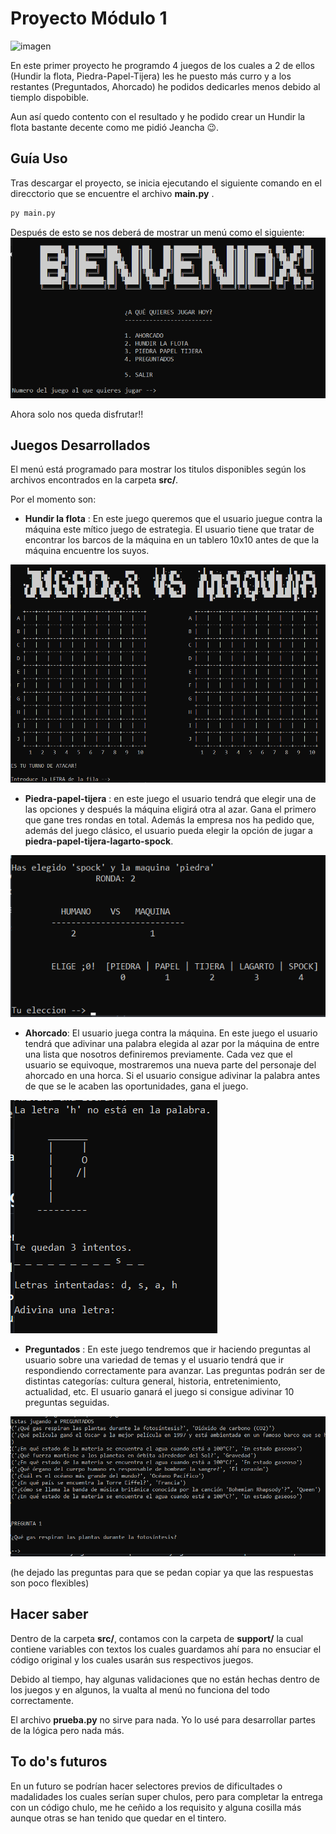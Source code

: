 # Proyecto Módulo 1
![imagen](https://s3-eu-west-1.amazonaws.com/files.olearyssportsbar.com/gamezone_4.jpg.1200x630_q85.jpg)

En este primer proyecto he programdo 4 juegos de los cuales a 2 de ellos (Hundir la flota, Piedra-Papel-Tijera) les he puesto más curro y a los restantes (Preguntados, Ahorcado) he podidos dedicarles menos debido al tiemplo dispobible.

Aun así quedo contento con el resultado y he podido crear un Hundir la flota bastante decente como me pidió Jeancha 😉.

## Guía Uso

Tras descargar el proyecto, se inicia ejecutando el siguiente comando en el direcctorio que se encuentre el archivo **main.py** .
```python
py main.py
```

Después de esto se nos deberá de mostrar un menú como el siguiente:
![alt text](image.png)

Ahora solo nos queda disfrutar!!

## Juegos Desarrollados

El menú está programado para mostrar los titulos disponibles según los archivos encontrados en la carpeta **src/**.

Por el momento son:

- **Hundir la flota** : En este juego queremos que el usuario juegue contra la máquina este mítico juego de estrategia. El usuario tiene que tratar de encontrar los barcos de la máquina en un tablero 10x10 antes de que la máquina encuentre los suyos.

![Hundir la flota](image-4.png)

- **Piedra-papel-tijera** : en este juego el usuario tendrá que elegir una de las opciones y después la máquina eligirá otra al azar. Gana el primero que gane tres rondas en total. Además la empresa nos ha pedido que, además del juego clásico, el usuario pueda elegir la opción de jugar a **piedra-papel-tijera-lagarto-spock**. 

![Piedra-papel-tijera](image-3.png)

- **Ahorcado**: El usuario juega contra la máquina. En este juego el usuario tendrá que adivinar una palabra elegida al azar por la máquina de entre una lista que nosotros definiremos previamente. Cada vez que el usuario se equivoque, mostraremos una nueva parte del personaje del ahorcado en una horca. Si el usuario consigue adivinar la palabra antes de que se le acaben las oportunidades, gana el juego.

![Ahorcadot](image-1.png)

- **Preguntados** : En este juego tendremos que ir haciendo preguntas al usuario sobre una variedad de temas y el usuario tendrá que ir respondiendo correctamente para avanzar. Las preguntas podrán ser de distintas categorías: cultura general, historia, entretenimiento, actualidad, etc. El usuario ganará el juego si consigue adivinar 10 preguntas seguidas.

![Preguntados](image-2.png)

(he dejado las preguntas para que se pedan copiar ya que las respuestas son poco flexibles)


## Hacer saber

Dentro de la carpeta **src/**, contamos con la carpeta de **support/** la cual contiene variables con textos los cuales guardamos ahí para no ensuciar el código original y los
cuales usarán sus respectivos juegos.

Debido al tiempo, hay algunas validaciones que no están hechas dentro de los juegos y en algunos, la vualta al menú no funciona del todo correctamente.

El archivo **prueba.py** no sirve para nada. Yo lo usé para desarrollar partes de la lógica pero nada más.


## To do's futuros

En un futuro se podrían hacer selectores previos de dificultades o madalidades los cuales serían super chulos, pero para completar la entrega con un código chulo, me he ceñido a los requisito y alguna cosilla más aunque otras se han tenido que quedar en el tintero.